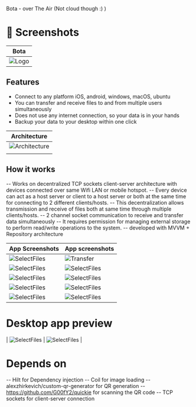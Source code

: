 Bota - over The Air (Not cloud though :) )

# 📸 Screenshots
| Bota                                |
|-------------------------------------|
| ![Logo](./screenshots/bota_app.png) |

## Features
- Connect to any platform iOS, android, windows, macOS, ubuntu
- You can transfer and receive files to and from multiple users simultaneously
- Does not use any internet connection, so your data is in your hands
- Backup your data to your desktop within one click

| Architecture                                 |
|----------------------------------------------|
| ![Architecture](./screenshots/bota_arch.png) |
|                                              |


## How it works
-- Works on decentralized TCP sockets client-server architecture with devices connected over same Wifi LAN or mobile hotspot. 
-- Every device can act as a host server or client to a host server or both at the same time for connecting to 2 different clients/hosts.
-- This decentralization allows transmission and receive of files both at same time through multiple clients/hosts.
-- 2 channel socket communication to receive and transfer data simultaneously
-- It requires permission for managing external storage to perform read/write operations to the system.
-- developed with MVVM + Repository architecture

| App Screenshots                       | App screenshots                        |
|---------------------------------------|----------------------------------------|
| ![SelectFiles](./screenshots/ss1.png) | ![Transfer](./screenshots/ss2.png)     | 
| ![SelectFiles](./screenshots/ss3.png) | ![SelectFiles](./screenshots/ss4.png)  |
| ![SelectFiles](./screenshots/ss5.png) | ![SelectFiles](./screenshots/ss6.png)  |
| ![SelectFiles](./screenshots/ss7.png) | ![SelectFiles](./screenshots/ss8.png)  |
| ![SelectFiles](./screenshots/ss9.png) | ![SelectFiles](./screenshots/ss10.png) |

# Desktop app preview
| ![SelectFiles](./screenshots/ssd2.png) | ![SelectFiles](./screenshots/ssd1.png) |

# Depends on 
-- Hilt for Dependency injection
-- Coil for image loading 
-- alexzhirkevich/custom-qr-generator for QR generation
-- https://github.com/G00fY2/quickie for scanning the QR code 
-- TCP sockets for client-server connection
